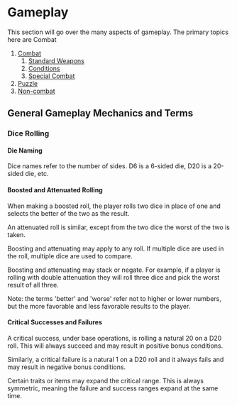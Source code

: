 # Gameplay

This section will go over the many aspects of gameplay. The primary topics here are Combat

1. [Combat](5a_combat.md)
    1. [Standard Weapons](5ai_standard_weapons.md)
    2. [Conditions](5aii_conditions.md)
    3. [Special Combat](5aiii_special_combat.md)
2. [Puzzle](5b_puzzle.md)
3. [Non-combat](5c_noncombat.md)

## General Gameplay Mechanics and Terms

### Dice Rolling

#### Die Naming

Dice names refer to the number of sides. D6 is a 6-sided die, D20 is a 20-sided die, etc.

#### Boosted and Attenuated Rolling

When making a boosted roll, the player rolls two dice in place of one and selects the better of the two as the result.

An attenuated roll is similar, except from the two dice the worst of the two is taken.

Boosting and attenuating may apply to any roll. If multiple dice are used in the roll, multiple dice are used to compare.

Boosting and attenuating may stack or negate. For example, if a player is rolling with double attenuation they will roll three dice and pick the worst result of all three.

Note: the terms 'better' and 'worse' refer not to higher or lower numbers, but the more favorable and less favorable results to the player.

#### Critical Successes and Failures

A critical success, under base operations, is rolling a natural 20 on a D20 roll. This will always succeed and may result in positive bonus conditions.

Similarly, a critical failure is a natural 1 on a D20 roll and it always fails and may result in negative bonus conditions.

Certain traits or items may expand the critical range. This is always symmetric, meaning the failure and success ranges expand at the same time.
